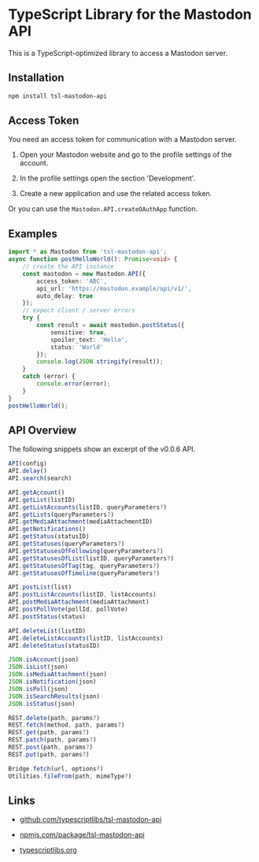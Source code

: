 TypeScript Library for the Mastodon API
=======================================

This is a TypeScript-optimized library to access a Mastodon server.



Installation
------------

```sh
npm install tsl-mastodon-api
```



Access Token
------------

You need an access token for communication with a Mastodon server.

1. Open your Mastodon website and go to the profile settings of the account.

2. In the profile settings open the section 'Development'.

3. Create a new application and use the related access token.

Or you can use the `Mastodon.API.createOAuthApp` function.



Examples
--------

```ts
import * as Mastodon from 'tsl-mastodon-api';
async function postHelloWorld(): Promise<void> {
    // create the API instance
    const mastodon = new Mastodon.API({
        access_token: 'ABC',
        api_url: 'https://mastodon.example/api/v1/',
        auto_delay: true
    });
    // expect client / server errors
    try {
        const result = await mastodon.postStatus({
            sensitive: true,
            spoiler_text: 'Hello',
            status: 'World'
        });
        console.log(JSON.stringify(result));
    }
    catch (error) {
        console.error(error);
    }
}
postHelloWorld();
```



API Overview
------------

The following snippets show an excerpt of the v0.0.6 API.

```TypeScript
API(config)
API.delay()
API.search(search)

API.getAccount()
API.getList(listID)
API.getListAccounts(listID, queryParameters?)
API.getLists(queryParameters?)
API.getMediaAttachment(mediaAttachmentID)
API.getNotifications()
API.getStatus(statusID)
API.getStatuses(queryParameters?)
API.getStatusesOfFollowing(queryParameters?)
API.getStatusesOfList(listID, queryParameters?)
API.getStatusesOfTag(tag, queryParameters?)
API.getStatusesOfTimeline(queryParameters?)

API.postList(list)
API.postListAccounts(listID, listAccounts)
API.postMediaAttachment(mediaAttachment)
API.postPollVote(pollId, pollVote)
API.postStatus(status)

API.deleteList(listID)
API.deleteListAccounts(listID, listAccounts)
API.deleteStatus(statusID)
```

```TypeScript
JSON.isAccount(json)
JSON.isList(json)
JSON.isMediaAttachment(json)
JSON.isNotification(json)
JSON.isPoll(json)
JSON.isSearchResults(json)
JSON.isStatus(json)
```

```TypeScript
REST.delete(path, params?)
REST.fetch(method, path, params?)
REST.get(path, params?)
REST.patch(path, params?)
REST.post(path, params?)
REST.put(path, params?)
```

```TypeScript
Bridge.fetch(url, options?)
Utilities.fileFrom(path, mimeType?)
```



Links
-----

* [github.com/typescriptlibs/tsl-mastodon-api](https://github.com/typescriptlibs/tsl-mastodon-api/releases)

* [npmjs.com/package/tsl-mastodon-api](https://www.npmjs.com/package/tsl-mastodon-api)

* [typescriptlibs.org](https://typescriptlibs.org/)
